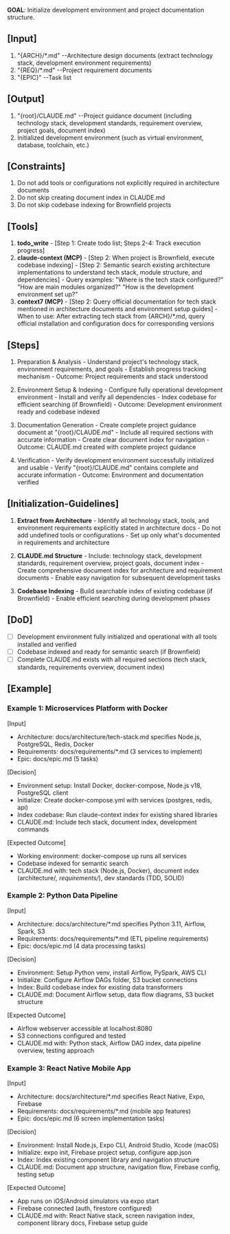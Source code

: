 **GOAL**: Initialize development environment and project documentation structure.

## [Input]
  1. "{ARCH}/*.md" --Architecture design documents (extract technology stack, development environment requirements)
  2. "{REQ}/*.md" --Project requirement documents
  3. "{EPIC}" --Task list

## [Output]
  1. "{root}/CLAUDE.md" --Project guidance document (including technology stack, development standards, requirement overview, project goals, document index)
  2. Initialized development environment (such as virtual environment, database, toolchain, etc.)

## [Constraints]
  1. Do not add tools or configurations not explicitly required in architecture documents
  2. Do not skip creating document index in CLAUDE.md
  3. Do not skip codebase indexing for Brownfield projects

## [Tools]
  1. **todo_write**
    - [Step 1: Create todo list; Steps 2-4: Track execution progress]
  2. **claude-context (MCP)**
    - [Step 2: When project is Brownfield, execute codebase indexing]
    - [Step 2: Semantic search existing architecture implementations to understand tech stack, module structure, and dependencies]
    - Query examples: "Where is the tech stack configured?" "How are main modules organized?" "How is the development environment set up?"
  3. **context7 (MCP)**
    - [Step 2: Query official documentation for tech stack mentioned in architecture documents and environment setup guides]
    - When to use: After extracting tech stack from {ARCH}/*.md, query official installation and configuration docs for corresponding versions

## [Steps]
  1. Preparation & Analysis
    - Understand project's technology stack, environment requirements, and goals
    - Establish progress tracking mechanism
    - Outcome: Project requirements and stack understood

  2. Environment Setup & Indexing
    - Configure fully operational development environment
    - Install and verify all dependencies
    - Index codebase for efficient searching (if Brownfield)
    - Outcome: Development environment ready and codebase indexed

  3. Documentation Generation
    - Create complete project guidance document at "{root}/CLAUDE.md"
    - Include all required sections with accurate information
    - Create clear document index for navigation
    - Outcome: CLAUDE.md created with complete project guidance

  4. Verification
    - Verify development environment successfully initialized and usable
    - Verify "{root}/CLAUDE.md" contains complete and accurate information
    - Outcome: Environment and documentation verified

## [Initialization-Guidelines]
  1. **Extract from Architecture**
    - Identify all technology stack, tools, and environment requirements explicitly stated in architecture docs
    - Do not add undefined tools or configurations
    - Set up only what's documented in requirements and architecture
  
  2. **CLAUDE.md Structure**
    - Include: technology stack, development standards, requirement overview, project goals, document index
    - Create comprehensive document index for architecture and requirement documents
    - Enable easy navigation for subsequent development tasks
  
  3. **Codebase Indexing**
    - Build searchable index of existing codebase (if Brownfield)
    - Enable efficient searching during development phases

## [DoD]
  - [ ] Development environment fully initialized and operational with all tools installed and verified
  - [ ] Codebase indexed and ready for semantic search (if Brownfield)
  - [ ] Complete CLAUDE.md exists with all required sections (tech stack, standards, requirements overview, document index)

## [Example]

### Example 1: Microservices Platform with Docker
[Input]
- Architecture: docs/architecture/tech-stack.md specifies Node.js, PostgreSQL, Redis, Docker
- Requirements: docs/requirements/*.md (3 services to implement)
- Epic: docs/epic.md (5 tasks)

[Decision]
- Environment setup: Install Docker, docker-compose, Node.js v18, PostgreSQL client
- Initialize: Create docker-compose.yml with services (postgres, redis, api)
- Index codebase: Run claude-context index for existing shared libraries
- CLAUDE.md: Include tech stack, document index, development commands

[Expected Outcome]
- Working environment: docker-compose up runs all services
- Codebase indexed for semantic search
- CLAUDE.md with: tech stack (Node.js, Docker), document index (architecture/*, requirements/*), dev standards (TDD, SOLID)

### Example 2: Python Data Pipeline
[Input]
- Architecture: docs/architecture/*.md specifies Python 3.11, Airflow, Spark, S3
- Requirements: docs/requirements/*.md (ETL pipeline requirements)
- Epic: docs/epic.md (4 data processing tasks)

[Decision]
- Environment: Setup Python venv, install Airflow, PySpark, AWS CLI
- Initialize: Configure Airflow DAGs folder, S3 bucket connections
- Index: Build codebase index for existing data transformers
- CLAUDE.md: Document Airflow setup, data flow diagrams, S3 bucket structure

[Expected Outcome]
- Airflow webserver accessible at localhost:8080
- S3 connections configured and tested
- CLAUDE.md with: Python stack, Airflow DAG index, data pipeline overview, testing approach

### Example 3: React Native Mobile App
[Input]
- Architecture: docs/architecture/*.md specifies React Native, Expo, Firebase
- Requirements: docs/requirements/*.md (mobile app features)
- Epic: docs/epic.md (6 screen implementation tasks)

[Decision]
- Environment: Install Node.js, Expo CLI, Android Studio, Xcode (macOS)
- Initialize: expo init, Firebase project setup, configure app.json
- Index: Index existing component library and navigation structure
- CLAUDE.md: Document app structure, navigation flow, Firebase config, testing setup

[Expected Outcome]
- App runs on iOS/Android simulators via expo start
- Firebase connected (auth, firestore configured)
- CLAUDE.md with: React Native stack, screen navigation index, component library docs, Firebase setup guide
